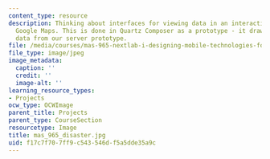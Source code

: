 ```yaml
---
content_type: resource
description: Thinking about interfaces for viewing data in an interactive map - beyond
  Google Maps. This is done in Quartz Composer as a prototype - it draws on live map
  data from our server prototype.
file: /media/courses/mas-965-nextlab-i-designing-mobile-technologies-for-the-next-billion-users-fall-2008/f17c7f707ff9c543546df5a5dde35a9c_mas_965_disaster.jpg
file_type: image/jpeg
image_metadata:
  caption: ''
  credit: ''
  image-alt: ''
learning_resource_types:
- Projects
ocw_type: OCWImage
parent_title: Projects
parent_type: CourseSection
resourcetype: Image
title: mas_965_disaster.jpg
uid: f17c7f70-7ff9-c543-546d-f5a5dde35a9c
---
```

